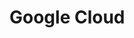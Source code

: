 # Google Cloud

<!--[metadata]: {"description": "Voice analytics, databases, and more third-party integrations for building voice apps with Jovo",
"route": "asr-nlu-slu/google-cloud" }-->